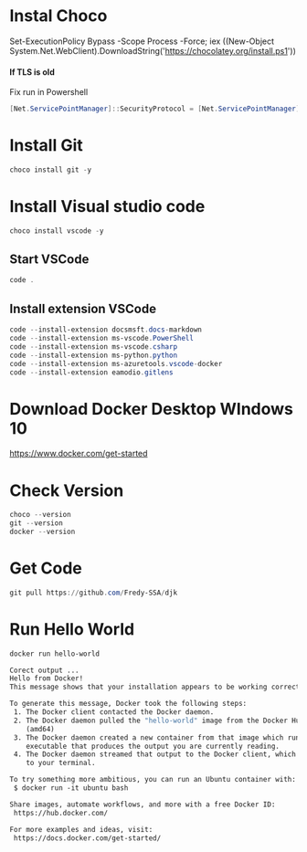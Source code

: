 # Instal Choco
Set-ExecutionPolicy Bypass -Scope Process -Force; iex ((New-Object System.Net.WebClient).DownloadString('https://chocolatey.org/install.ps1'))

#### If TLS is old 
Fix  run in Powershell

```powershell
[Net.ServicePointManager]::SecurityProtocol = [Net.ServicePointManager]::SecurityProtocol -bor [Net.SecurityProtocolType]::Tls12
```

# Install Git


```powershell
choco install git -y
```

# Install Visual studio code

```powershell
choco install vscode -y
```

## Start VSCode

```powershell
code .
```

## Install extension VSCode


```powershell
code --install-extension docsmsft.docs-markdown
code --install-extension ms-vscode.PowerShell
code --install-extension ms-vscode.csharp
code --install-extension ms-python.python
code --install-extension ms-azuretools.vscode-docker
code --install-extension eamodio.gitlens
```

# Download Docker Desktop WIndows 10
 https://www.docker.com/get-started

# Check Version


```powershell
choco --version
git --version
docker --version
```

# Get Code

```powershell
git pull https://github.com/Fredy-SSA/djk
```

# Run Hello World
```powershell
docker run hello-world
```


```dockerfile
Corect output ...
Hello from Docker!
This message shows that your installation appears to be working correctly.

To generate this message, Docker took the following steps:
 1. The Docker client contacted the Docker daemon.
 2. The Docker daemon pulled the "hello-world" image from the Docker Hub.
    (amd64)
 3. The Docker daemon created a new container from that image which runs the
    executable that produces the output you are currently reading.
 4. The Docker daemon streamed that output to the Docker client, which sent it
    to your terminal.

To try something more ambitious, you can run an Ubuntu container with:
 $ docker run -it ubuntu bash

Share images, automate workflows, and more with a free Docker ID:
 https://hub.docker.com/

For more examples and ideas, visit:
 https://docs.docker.com/get-started/
```


